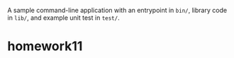 A sample command-line application with an entrypoint in `bin/`, library code
in `lib/`, and example unit test in `test/`.
# homework11
